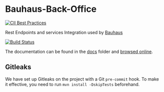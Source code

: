 # Bauhaus-Back-Office
[![CII Best Practices](https://bestpractices.coreinfrastructure.org/projects/3795/badge)](https://bestpractices.coreinfrastructure.org/projects/3795)

Rest Endpoints and services Integration used by [Bauhaus](https://github.com/InseeFr/Bauhaus)

[![Build Status](https://travis-ci.org/InseeFr/Bauhaus-Back-Office.svg?branch=master)](https://travis-ci.org/InseeFr/Bauhaus-Back-Office)

The documentation can be found in the [docs](https://github.com/InseeFr/Bauhaus-Back-Office/tree/master/docs) folder and [browsed online](https://inseefr.github.io/Bauhaus-Back-Office).

## Gitleaks

We have set up Gitleaks on the project with a Git `pre-commit` hook.
To make it effective, you need to run `mvn install -DskipTests` beforehand.